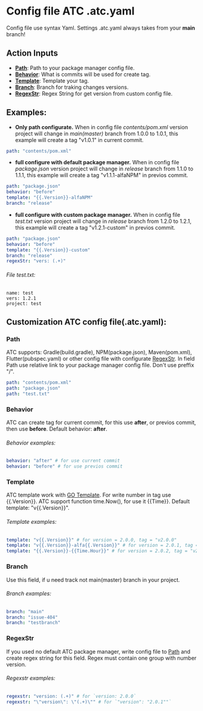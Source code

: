 # Config file ATC .atc.yaml

Config file use syntax Yaml. Settings .atc.yaml always takes from your **main** branch!

## Action Inputs
- [**Path**](#path): Path to your package manager config file.
- [**Behavior**](#behavior): What is commits will be used for create tag.
- [**Template**](#template): Template your tag.
- [**Branch**](#branch): Branch for traking changes versions.
- [**RegexStr**](#regexstr): Regex String for get version from custom config file.

## Examples:
* **Only path configurate.** When in config file *contents/pom.xml* version project will change in *main(master)* branch from 1.0.0 to 1.0.1, this example will create a tag "v1.0.1" in current commit.
```yaml
path: "contents/pom.xml"
```
* **full configure with default package manager.** When in config file *package.json* version project will change in *release* branch from 1.1.0 to 1.1.1, this example will create a tag "v1.1.1-alfaNPM" in previos commit.
```yaml
path: "package.json"
behavior: "before"
template: "{{.Version}}-alfaNPM"
branch: "release"
```
* **full configure with custom package manager.** When in config file *test.txt* version project will change in *release* branch from 1.2.0 to 1.2.1, this example will create a tag "v1.2.1-custom" in previos commit.
```yaml
path: "package.json"
behavior: "before"
template: "{{.Version}}-custom"
branch: "release"
regexStr: "vers: (.+)"
```
###### File test.txt:
```
name: test
vers: 1.2.1
project: test
```

## Сustomization ATC config file(.atc.yaml):
### Path
ATC supports: Gradle(build.gradle), NPM(package.json), Maven(pom.xml), Flutter(pubspec.yaml) or other config file with configurate [RegexStr](#regexstr). 
In field Path use relative link to your package manager config file. Don't use preffix "/".
```yaml
path: "contents/pom.xml"
path: "package.json"
path: "test.txt"
```
### Behavior
ATC can create tag for current commit, for this use **after**, or previos commit, then use **before**. Default behavior: **after**.
###### Behavior examples:
```yaml
behavior: "after" # for use current commit
behavior: "before" # for use previos commit
```
### Template
ATC template work with [GO Template](https://pkg.go.dev/text/template). For write number in tag use {{.Version}}.
ATC support function time.Now(), for use it {{Time}}. Default template: "v{{.Version}}".
###### Template examples:
```yaml
template: "v{{.Version}}" # for version = 2.0.0, tag = "v2.0.0"
template: "v{{.Version}}-alfa{{.Version}}" # for version = 2.0.1, tag = "v2.0.1-alfa2.0.1"
template: "{{.Version}}-{{Time.Hour}}" # for version = 2.0.2, tag = "v2.0.2-`Hours now`"
```
### Branch
Use this field, if u need track not main(master) branch in your project.
###### Branch examples:
```yaml
branch: "main"
branch: "issue-404"
branch: "testbranch"
```
### RegexStr
If you used no default ATC package manager, write config file to [Path](#path) and create regex string for this field.
Regex must contain one group with number version.
###### Regexstr examples:
```yaml
regexstr: "version: (.+)" # for `version: 2.0.0`
regexstr: "\"version\": \"(.+)\"" # for `"version": "2.0.1""`
```